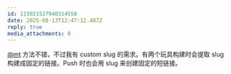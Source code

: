 ```yaml
---
id: 115021527940314558
date: 2025-08-13T12:47:12.487Z
reply: true
media_attachments: 0
---
```


[@mt](https://c.im/@mt) 方法不错，不过我有 custom slug 的需求。有两个玩具构建时会提取 slug 构建成固定的链接。Push 时也会用 slug 来创建固定的短链接。

